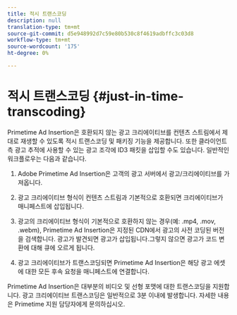 ```yaml
---
title: 적시 트랜스코딩
description: null
translation-type: tm+mt
source-git-commit: d5e948992d7c59e80b530c8f4619adbffc3c03d8
workflow-type: tm+mt
source-wordcount: '175'
ht-degree: 0%

---
```



# 적시 트랜스코딩 {#just-in-time-transcoding}

Primetime Ad Insertion은 호환되지 않는 광고 크리에이티브를 컨텐츠 스트림에서 제대로 재생할 수 있도록 적시 트랜스코딩 및 패키징 기능을 제공합니다. 또한 클라이언트측 광고 추적에 사용할 수 있는 광고 조각에 ID3 패킷을 삽입할 수도 있습니다.
일반적인 워크플로우는 다음과 같습니다.

1. Adobe Primetime Ad Insertion은 고객의 광고 서버에서 광고/크리에이티브를 가져옵니다.

1. 광고 크리에이티브 형식이 컨텐츠 스트림과 기본적으로 호환되면 크리에이티브가 매니페스트에 삽입됩니다.

1. 광고의 크리에이티브 형식이 기본적으로 호환하지 않는 경우(예: .mp4, .mov, .webm), Primetime Ad Insertion은 지정된 CDN에서 광고의 사전 코딩된 버전을 검색합니다. 광고가 발견되면 광고가 삽입됩니다.그렇지 않으면 광고가 코드 변환에 대해 큐에 오르게 됩니다.

1. 광고 크리에이티브가 트랜스코딩되면 Primetime Ad Insertion은 해당 광고 에셋에 대한 모든 후속 요청을 매니페스트에 연결합니다.

Primetime Ad Insertion은 대부분의 비디오 및 선형 포맷에 대한 트랜스코딩을 지원합니다. 광고 크리에이티브 트랜스코딩은 일반적으로 3분 이내에 발생합니다. 자세한 내용은 Primetime 지원 담당자에게 문의하십시오.
